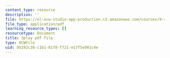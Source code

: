 ```yaml
---
content_type: resource
description: ''
file: https://ol-ocw-studio-app-production.s3.amazonaws.com/courses/9-40-introduction-to-neural-computation-spring-2018/95292c38c1b181f8f721e17f5e981c4e_KXnHxZdn8NU.pdf
file_type: application/pdf
learning_resource_types: []
resourcetype: Document
title: 3play pdf file
type: OCWFile
uid: 95292c38-c1b1-81f8-f721-e17f5e981c4e
---
```

